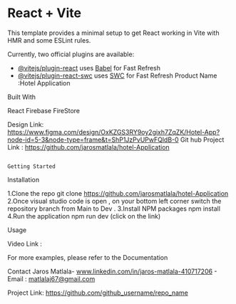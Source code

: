 # React + Vite

This template provides a minimal setup to get React working in Vite with HMR and some ESLint rules.

Currently, two official plugins are available:

- [@vitejs/plugin-react](https://github.com/vitejs/vite-plugin-react/blob/main/packages/plugin-react/README.md) uses [Babel](https://babeljs.io/) for Fast Refresh
- [@vitejs/plugin-react-swc](https://github.com/vitejs/vite-plugin-react-swc) uses [SWC](https://swc.rs/) for Fast Refresh
Product Name :Hotel Application

Built With

React Firebase FireStore

Design Link: https://www.figma.com/design/OxKZGS3RY9oy2gixh7ZqZK/Hotel-App?node-id=5-3&node-type=frame&t=ShP1JzPvUPwFQldB-0 Git hub Project Link : https://github.com/jarosmatlala/hotel-Application

                                                                                    Getting Started
Installation

1.Clone the repo git clone https://github.com/jarosmatlala/hotel-Application 2.Once visual studio code is open , on your bottom left corner switch the repository branch from Main to Dev . 3.Install NPM packages npm install 4.Run the application npm run dev (click on the link)

Usage

Video Link :

For more examples, please refer to the Documentation

Contact Jaros Matlala- www.linkedin.com/in/jaros-matlala-410717206 - Email : matlalaj67@gmail.com

Project Link: https://github.com/github_username/repo_name